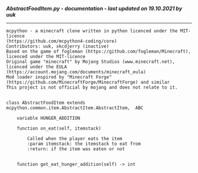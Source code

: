 ***AbstractFoodItem.py - documentation - last updated on 19.10.2021 by uuk***
___

    mcpython - a minecraft clone written in python licenced under the MIT-licence 
    (https://github.com/mcpython4-coding/core)
    Contributors: uuk, xkcdjerry (inactive)
    Based on the game of fogleman (https://github.com/fogleman/Minecraft), licenced under the MIT-licence
    Original game "minecraft" by Mojang Studios (www.minecraft.net), licenced under the EULA
    (https://account.mojang.com/documents/minecraft_eula)
    Mod loader inspired by "Minecraft Forge" (https://github.com/MinecraftForge/MinecraftForge) and similar
    This project is not official by mojang and does not relate to it.


    class AbstractFoodItem extends mcpython.common.item.AbstractItem.AbstractItem,  ABC

        variable HUNGER_ADDITION

        function on_eat(self, itemstack)
            
            Called when the player eats the item
            :param itemstack: the itemstack to eat from
            :return: if the item was eaten or not


        function get_eat_hunger_addition(self) -> int